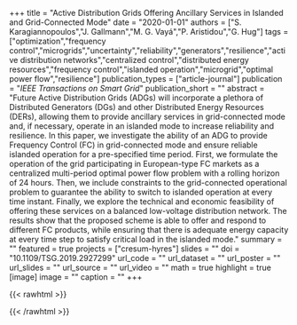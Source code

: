 +++
title = "Active Distribution Grids Offering Ancillary Services in Islanded and Grid-Connected Mode"
date = "2020-01-01"
authors = ["S. Karagiannopoulos","J. Gallmann","M. G. Vayá","P. Aristidou","G. Hug"]
tags = ["optimization","frequency control","microgrids","uncertainty","reliability","generators","resilience","active distribution networks","centralized control","distributed energy resources","frequency control","islanded operation","microgrid","optimal power flow","resilience"]
publication_types = ["article-journal"]
publication = "_IEEE Transactions on Smart Grid_"
publication_short = ""
abstract = "Future Active Distribution Grids (ADGs) will incorporate a plethora of Distributed Generators (DGs) and other Distributed Energy Resources (DERs), allowing them to provide ancillary services in grid-connected mode and, if necessary, operate in an islanded mode to increase reliability and resilience. In this paper, we investigate the ability of an ADG to provide Frequency Control (FC) in grid-connected mode and ensure reliable islanded operation for a pre-specified time period. First, we formulate the operation of the grid participating in European-type FC markets as a centralized multi-period optimal power flow problem with a rolling horizon of 24 hours. Then, we include constraints to the grid-connected operational problem to guarantee the ability to switch to islanded operation at every time instant. Finally, we explore the technical and economic feasibility of offering these services on a balanced low-voltage distribution network. The results show that the proposed scheme is able to offer and respond to different FC products, while ensuring that there is adequate energy capacity at every time step to satisfy critical load in the islanded mode."
summary = ""
featured = true
projects = ["cresum-hyres"]
slides = ""
doi = "10.1109/TSG.2019.2927299"
url_code = ""
url_dataset = ""
url_poster = ""
url_slides = ""
url_source = ""
url_video = ""
math = true
highlight = true
[image]
image = ""
caption = ""
+++

{{< rawhtml >}}
<div data-badge-details="right" data-badge-type="medium-donut" data-doi="10.1109/TSG.2019.2927299" data-hide-no-mentions="true" class="altmetric-embed"></div>
{{< /rawhtml >}}
